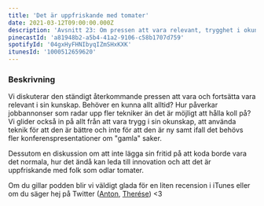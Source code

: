```yaml
---
title: 'Det är uppfriskande med tomater'
date: 2021-03-12T09:00:00.000Z
description: 'Avsnitt 23: Om pressen att vara relevant, trygghet i okunskap, att inte koda på sin fritid och mycket annat.'
pinecastId: 'a81948b2-a5b4-41a2-9106-c58b1707d759'
spotifyId: '04gxHyFHNIbyqIZmSHxKXK'
itunesId: '1000512659620'
---
```


### Beskrivning

Vi diskuterar den ständigt återkommande pressen att vara och fortsätta vara relevant i sin kunskap. Behöver en kunna allt alltid? Hur påverkar jobbannonser som radar upp fler tekniker än det är möjligt att hålla koll på? Vi glider också in på allt från att vara trygg i sin okunskap, att använda teknik för att den är bättre och inte för att den är ny samt ifall det behövs fler konferenspresentationer om "gamla" saker.

Dessutom en diskussion om att inte lägga sin fritid på att koda borde vara det normala, hur det ändå kan leda till innovation och att det är uppfriskande med folk som odlar tomater.

Om du gillar podden blir vi väldigt glada för en liten recension i iTunes eller om du säger hej på Twitter ([Anton](https://twitter.com/Awnton), [Therése](https://twitter.com/tkomstadius)) <3
